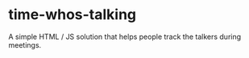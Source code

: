 # time-whos-talking
A simple HTML / JS solution that helps people track the talkers during meetings.

